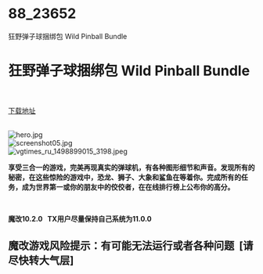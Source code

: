 # 88_23652
狂野弹子球捆绑包 Wild Pinball Bundle
# 狂野弹子球捆绑包 Wild Pinball Bundle
 <br/></br>
[下载地址](https://www.switch520.cc/article/23652 "下载地址")
<br/></br>

<p><img title="hero.jpg" src="https://www.switch520.cc/muke_img/2021_10_24_a69d816189522.jpg" alt="hero.jpg"><br>
<img title="screenshot05.jpg" src="https://www.switch520.cc/muke_img/2021_10_24_6002e65d21430.jpg" alt="screenshot05.jpg"><br>
<img title="vgtimes_ru_1498899015_3198.jpeg" src="https://www.switch520.cc/muke_img/2021_10_24_5c8c996d14f8f.jpeg" alt="vgtimes_ru_1498899015_3198.jpeg"></p>
<p><strong>享受三合一的游戏，完美再现真实的弹球机，有各种图形细节和声音。发现所有的秘密，在这些惊险的游戏中，恐龙、狮子、大象和鲨鱼在等着你。完成所有的任务，成为世界第一或你的朋友中的佼佼者，在在线排行榜上公布你的高分。</strong></p>
<p>&nbsp;</p>
<p><strong>魔改10.2.0 &nbsp;&nbsp;TX用户尽量保持自己系统为11.0.0</strong></p>
<h2><strong>魔改游戏风险提示：有可能无法运行或者各种问题 &nbsp;[请尽快转大气层]</strong></h2>
